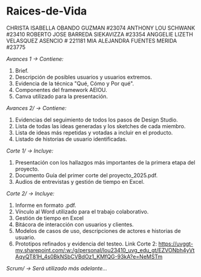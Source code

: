 # Raices-de-Vida
CHRISTA ISABELLA OBANDO GUZMAN #23074
ANTHONY LOU SCHWANK #23410
ROBERTO JOSE BARREDA SIEKAVIZZA #23354 
ANGGELIE LIZETH VELASQUEZ ASENCIO # 221181
MIA ALEJANDRA FUENTES MERIDA #23775

*Avances 1 → Contiene:*
1. Brief.
2. Descripción de posibles usuarios y usuarios extremos.
3. Evidencia de la técnica "Qué, Cómo y Por qué".
4. Componentes del framework AEIOU.
5. Canva utilizado para la presentación.

*Avances 2/ → Contiene:*
1. Evidencias del seguimiento de todos los pasos de Design Studio.
2. Lista de todas las ideas generadas y los sketches de cada miembro.
3. Lista de ideas más repetidas y votadas a incluir en el producto.
4. Listado de historias de usuario identificadas.

*Corte 1/ → Incluye:*
1. Presentación con los hallazgos más importantes de la primera etapa del proyecto.
2. Documento Guía del primer corte del proyecto_2025.pdf.
3. Audios de entrevistas y gestión de tiempo en Excel.

*Corte 2/ → Incluye:*
1. Informe en formato .pdf.
2. Vínculo al Word utilizado para el trabajo colaborativo.
3. Gestión de tiempo en Excel
4. Bitácora de interacción con usuarios y clientes.
5. Modelos de casos de uso, descripciones de actores e historias de usuario.
6. Prototipos refinados y evidencia del testeo.
Link Corte 2: https://uvggt-my.sharepoint.com/:w:/g/personal/lou23410_uvg_edu_gt/EZVONbh4yVtAqyQT81H_4s0BkNSbCVBdOz1_KMfQG-93kA?e=NeMSTm

*Scrum/ → Será utilizado más adelante...*
